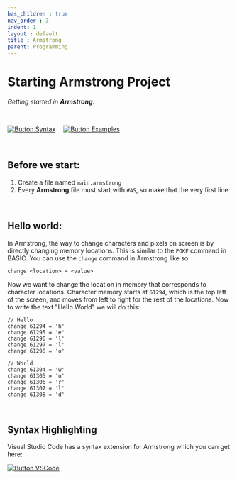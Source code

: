 ```yaml
---
has_children : true
nav_order : 3
indent: 1
layout : default
title : Armstrong
parent: Programming
---
```


# Starting Armstrong Project

*Getting started in **Armstrong**.*

<br>

[![Button Syntax]][Syntax]   
[![Button Examples]][Examples] 

<br>

## Before we start:

1.  Create a file named `main.armstrong`
2.  Every **Armstrong** file must start with `#AS`, so make that the very first line

<br>

## Hello world:

In Armstrong, the way to change characters and pixels on screen is by directly changing memory locations.
This is similar to the `POKE` command in BASIC.
You can use the `change` command in Armstrong like so:
```
change <location> = <value>
```
Now we want to change the location in memory that corresponds to character locations.
Character memory starts at `61294`, which is the top left of the screen, and moves from left to right for the rest of the locations.
Now to write the text "Hello World" we will do this:
```
// Hello
change 61294 = 'h'
change 61295 = 'e'
change 61296 = 'l'
change 61297 = 'l'
change 61298 = 'o'

// World
change 61304 = 'w'
change 61305 = 'o'
change 61306 = 'r'
change 61307 = 'l'
change 61308 = 'd'
```

<br>

## Syntax Highlighting

Visual Studio Code has a syntax extension for Armstrong which you can get here:

[![Button VSCode]][Extension VSCode]

<br>


<!----------------------------------------------------------------------------->

[Extension VSCode]: https://marketplace.visualstudio.com/items?itemName=sam-astro.armstrong
[Examples]: https://github.com/sam-astro/Astro8-Computer/tree/main/example_armstrong_programs

[Syntax]: Armstrong/README


<!---------------------------------[ Buttons ]--------------------------------->

[Button Examples]: https://img.shields.io/badge/Examples-00979D?style=flat-square&logoColor=white&logo=AppleArcade
[Button Syntax]: https://img.shields.io/badge/Syntax-CB2E6D?style=flat-square&logoColor=white&logo=AzureFunctions
[Button VSCode]: https://img.shields.io/badge/VSCode-007ACC?style=flat-square&logoColor=white&logo=VisualStudioCode
